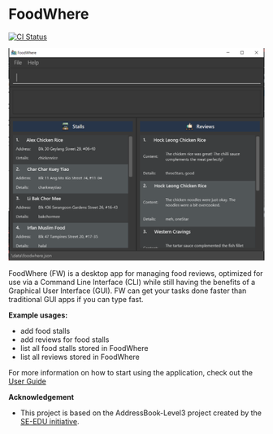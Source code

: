 # **FoodWhere**
[![CI Status](https://github.com/AY2223S1-CS2103-W14-2/tp/workflows/Java%20CI/badge.svg)](https://github.com/AY2223S1-CS2103-W14-2/tp/actions)

![Ui](docs/images/Ui.png)

FoodWhere (FW) is a desktop app for managing food reviews, optimized for use via a Command Line Interface (CLI) while still having the benefits of a Graphical User Interface (GUI). FW can get your tasks done faster than traditional GUI apps if you can type fast.<br>

**Example usages:**
  * add food stalls
  * add reviews for food stalls
  * list all food stalls stored in FoodWhere
  * list all reviews stored in FoodWhere

For more information on how to start using the application, check out the [User Guide](https://AY2223S1-CS2103-W14-2.github.io/tp/UserGuide.html)

**Acknowledgement**
   * This project is based on the AddressBook-Level3 project created by the [SE-EDU initiative](https://se-education.org).
